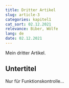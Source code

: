 ```yaml
---
title: Dritter Artikel
slug: article-3
categories: kapitel1
cat_sort: 02.12.2021
relevance: Biber, Wölfe
lang: de
date: 02.12.2021
---
```


Mein dritter Artikel.

## Untertitel

Nur für Funktionskontrolle...
